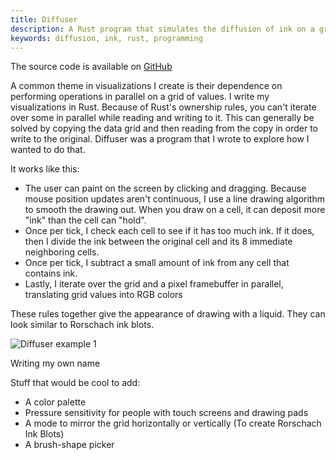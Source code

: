 ```yaml
---
title: Diffuser
description: A Rust program that simulates the diffusion of ink on a grid.
keywords: diffusion, ink, rust, programming
---
```


The source code is available on [GitHub]

A common theme in visualizations I create is their dependence on performing operations in parallel on a grid of values.
I write my visualizations in Rust. Because of Rust's ownership rules, you can't iterate over some in parallel while reading
and writing to it. This can generally be solved by copying the data grid and then reading from the copy in order to write to
the original. Diffuser was a program that I wrote to explore how I wanted to do that.

It works like this:

- The user can paint on the screen by clicking and dragging. Because mouse position updates aren't continuous, I use a line drawing algorithm to smooth the drawing out. When you draw on a cell, it can deposit more "ink" than the cell can "hold".
- Once per tick, I check each cell to see if it has too much ink. If it does, then I divide the ink between the original cell and its 8 immediate neighboring cells.
- Once per tick, I subtract a small amount of ink from any cell that contains ink.
- Lastly, I iterate over the grid and a pixel framebuffer in parallel, translating grid values into RGB colors

These rules together give the appearance of drawing with a liquid. They can look similar to Rorschach ink blots.

![Diffuser example 1](/images/programming/diffuser/diffuser-example-1.png)

<p class="image-subtitle">Writing my own name</p>

Stuff that would be cool to add:

- A color palette
- Pressure sensitivity for people with touch screens and drawing pads
- A mode to mirror the grid horizontally or vertically (To create Rorschach Ink Blots)
- A brush-shape picker

[GitHub]: https://github.com/Velfi/diffuser
